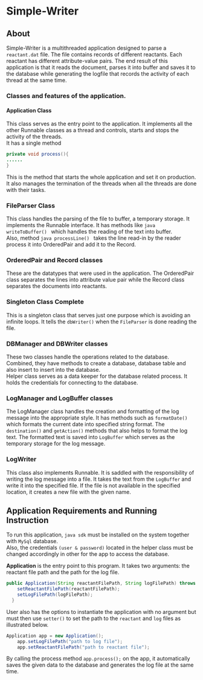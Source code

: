 # Simple-Writer

## About
Simple-Writer is a multithreaded application designed to parse a `reactant.dat` file. The file contains records of different reactants. Each reactant has different attribute-value pairs. The end result of this application is that it reads the document, parses it into buffer and saves it to the database while generating the logfile that records the activity of each thread at the same time.  

### Classes and features of the application.  

#### Application Class
This class serves as the entry point to the application. It implements all the other Runnable classes as a thread and controls, starts and stops the activity of the threads.  
It has a single method  

```java  
private void process(){  
......  
}  
```  
This is the method that starts the whole application and set it on production. It also manages the termination of the threads when all the threads are done with their tasks.  

### FileParser Class  
This class handles the parsing of the file to buffer, a temporary storage. It implements the Runnable interface. It has methods like ```java writeToBuffer() ``` which handles the reading of the text into buffer.  
Also, method ```java processLine() ``` takes the line read-in by the reader process it into OrderedPair and add it to the Record.  

### OrderedPair and Record classes  
These are the datatypes that were used in the application. The OrderedPair class separates the lines into attribute value pair while the  Record class separates the documents into reactants.  

### Singleton Class Complete  
This is a singleton class that serves just one purpose which is avoiding an infinite loops. It tells the `dbWriter()` when the `FileParser` is done reading the file.  

### DBManager and DBWriter classes  
These two classes handle the operations related to the database. Combined, they have methods to create a database, database table and also insert to insert into the database.  
Helper class serves as a data keeper for the database related process. It holds the credentials for connecting to the database.  

### LogManager and LogBuffer classes  
The LogManager class handles the creation and formatting of the log message into the appropriate style. It has methods such as `formatDate()` which formats the current date into specified string format. The `destination()` and `getAction()` methods that also helps to format the log text. The formatted text is saved into `LogBuffer` which serves as the temporary storage for the log message.  

### LogWriter  
This class also implements Runnable. It is saddled with the responsibility of writing the log message into a file.
It takes the text from the `LogBuffer` and write it into the specified file. If the file is not available in the specified location, it creates a new file with the given name.  


## Application Requirements and Running Instruction  
To run this application, `java sdk` must be installed on the system together with `MySql` database.  
Also, the credentials `(user & password)` located in the helper class must be changed accordingly in other for the app to access the database.  

**Application** is the entry point to this program. It takes two arguments: the reactant file path and the path for the log file. 
```java
public Application(String reactantFilePath, String logFilePath) throws Exception {
    setReactantFilePath(reactantFilePath);
    setLogFilePath(logFilePath);
  }
```  

User also has the options to instantiate the application with no argument but must then use `setter()` to set the path to the `reactant` and `log` files as illustrated below.  

```java
Application app = new Application();
    app.setLogFilePath("path to log file");
    app.setReactantFilePath("path to reactant file");
```  

By calling the process method `app.process();` on the app, it automatically saves the given data to the database and generates the log file at the same time.

